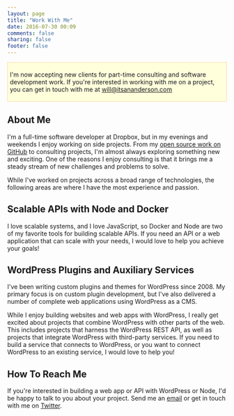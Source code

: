 ```yaml
---
layout: page
title: "Work With Me"
date: 2016-07-30 00:09
comments: false
sharing: false
footer: false
---
```


<div style="background-color: #ffffdc; border: 1px solid #ffd9aa; padding: 5px;">

I'm now accepting new clients for part-time consulting and software development work. If you're interested in working with me on a project, you can get in touch with me at <a href="mailto:will@itsananderson.com">will@itsananderson.com</a>

</div>

About Me
---

I'm a full-time software developer at Dropbox, but in my evenings and weekends I enjoy working on side projects. From my [open source work on GitHub](https://github.com/itsananderson?tab=repositories) to consulting projects, I'm almost always exploring something new and exciting. One of the reasons I enjoy consulting is that it brings me a steady stream of new challenges and problems to solve.

While I've worked on projects across a broad range of technologies, the following areas are where I have the most experience and passion.

Scalable APIs with Node and Docker
---

I love scalable systems, and I love JavaScript, so Docker and Node are two of my favorite tools for building scalable APIs.
If you need an API or a web application that can scale with your needs, I would love to help you achieve your goals!


WordPress Plugins and Auxiliary Services
---

I've been writing custom plugins and themes for WordPress since 2008.
My primary focus is on custom plugin development, but I've also delivered a number of complete web applications using WordPress as a CMS.

While I enjoy building websites and web apps with WordPress, I really get excited about projects that combine WordPress with other parts of the web.
This includes projects that harness the WordPress REST API, as well as projects that integrate WordPress with third-party services.
If you need to build a service that connects to WordPress, or you want to connect WordPress to an existing service, I would love to help you!

How To Reach Me
---

If you're interested in building a web app or API with WordPress or Node, I'd be happy to talk to you about your project. Send me an [email](mailto:will@itsananderson.com) or get in touch with me on [Twitter](https://twitter.com/itsananderson).
